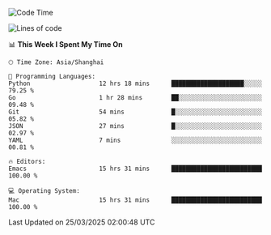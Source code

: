 <!--START_SECTION:waka-->
![Code Time](http://img.shields.io/badge/Code%20Time-2%2C590%20hrs%2046%20mins-blue)

![Lines of code](https://img.shields.io/badge/From%20Hello%20World%20I%27ve%20Written-335.3%20thousand%20lines%20of%20code-blue)

📊 **This Week I Spent My Time On** 

```text
🕑︎ Time Zone: Asia/Shanghai

💬 Programming Languages: 
Python                   12 hrs 18 mins      ████████████████████░░░░░   79.25 % 
Go                       1 hr 28 mins        ██░░░░░░░░░░░░░░░░░░░░░░░   09.48 % 
Git                      54 mins             █░░░░░░░░░░░░░░░░░░░░░░░░   05.82 % 
JSON                     27 mins             █░░░░░░░░░░░░░░░░░░░░░░░░   02.97 % 
YAML                     7 mins              ░░░░░░░░░░░░░░░░░░░░░░░░░   00.81 % 

🔥 Editors: 
Emacs                    15 hrs 31 mins      █████████████████████████   100.00 % 

💻 Operating System: 
Mac                      15 hrs 31 mins      █████████████████████████   100.00 % 
```


 Last Updated on 25/03/2025 02:00:48 UTC
<!--END_SECTION:waka-->
